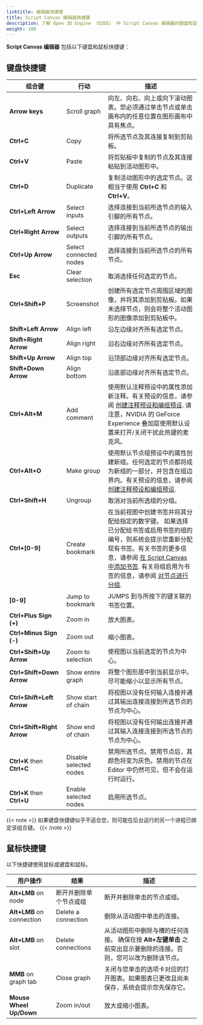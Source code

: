 ```yaml
---
linktitle: 编辑器快捷键
title: Script Canvas 编辑器快捷键
description: 了解 Open 3D Engine （O3DE） 中 Script Canvas 编辑器的键盘和鼠标快捷键。
weight: 100
---
```


**Script Canvas 编辑器** 包括以下键盘和鼠标快捷键：

## 键盘快捷键

|组合键 |行动 |描述 |
| --- | --- | --- |
| **Arrow keys** | Scroll graph | 向左、向右、向上或向下滚动图表。您必须通过单击节点或单击画布内的任意位置在图形画布中具有焦点。 |
| **Ctrl+C** | Copy | 将所选节点及其连接复制到剪贴板。 |
| **Ctrl+V** | Paste | 将剪贴板中复制的节点及其连接粘贴到活动图形中。 |
| **Ctrl+D** | Duplicate | 复制活动图形中的选定节点。这相当于使用 **Ctrl+C** 和 **Ctrl+V**。 |
| **Ctrl+Left Arrow** | Select inputs | 选择连接到当前所选节点的输入引脚的所有节点。 |
| **Ctrl+Right Arrow** | Select outputs | 选择连接到当前所选节点的输出引脚的所有节点。 |
| **Ctrl+Up Arrow** | Select connected nodes | 选择连接到当前所选节点的所有节点。 |
| **Esc** | Clear selection | 取消选择任何选定的节点。 |
| **Ctrl+Shift+P** | Screenshot | 创建所有选定节点周围区域的图像，并将其添加到剪贴板。如果未选择节点，则会将整个活动图形的图像添加到剪贴板中。 |
| **Shift+Left Arrow** | Align left | 沿左边缘对齐所有选定节点。 |
| **Shift+Right Arrow** | Align right | 沿右边缘对齐所有选定节点。 |
| **Shift+Up Arrow** | Align top | 沿顶部边缘对齐所有选定节点。|
| **Shift+Down Arrow** | Align bottom | 沿底部边缘对齐所有选定节点。 |
| **Ctrl+Alt+M** | Add comment |使用默认注释预设中的属性添加新注释。有关预设的信息，请参阅 [创建注释预设和编组预设](/docs/user-guide/scripting/script-canvas/editor-reference/nodes/organizing/creating-comment-and-group-presets). 请注意，NVIDIA 的 GeForce Experience 叠加层使用默认设置来打开/关闭干扰此热键的麦克风。 |
| **Ctrl+Alt+O** | Make group | 使用默认节点组预设中的属性创建新组。任何选定的节点都将成为新组的一部分，并包含在组边界内。有关预设的信息，请参阅 [创建注释预设和编组预设](/docs/user-guide/scripting/script-canvas/editor-reference/nodes/organizing/creating-comment-and-group-presets). |
| **Ctrl+Shift+H** | Ungroup | 取消对当前所选组的分组。 |
| **Ctrl+[0-9]** | Create bookmark | 在当前视图中创建书签并将其分配给指定的数字键。 如果选择已分配给书签或启用书签的组的编号，则系统会提示您重新分配现有书签。有关书签的更多信息，请参阅 [在 Script Canvas 中添加书签](/docs/user-guide/scripting/script-canvas/editor-reference/nodes/organizing/adding-bookmarks). 有关将组启用为书签的信息，请参阅 [对节点进行分组](/docs/user-guide/scripting/script-canvas/editor-reference/nodes/organizing/grouping-nodes). |
| **[0-9]** | Jump to bookmark | JUMPS 到与所按下的键关联的书签位置。 |
| **Ctrl+Plus Sign (+)** | Zoom in | 放大图表。 |
| **Ctrl+Minus Sign (-)** | Zoom out | 缩小图表。 |
| **Ctrl+Shift+Up Arrow** | Zoom to selection | 使视图以当前选定的节点为中心。 |
| **Ctrl+Shift+Down Arrow** | Show entire graph | 将整个图形居中到当前显示中。尽可能缩小以显示所有节点。 |
| **Ctrl+Shift+Left Arrow** | Show start of chain | 将视图以没有任何输入连接并通过其输出连接连接到所选节点的节点为中心。 |
| **Ctrl+Shift+Right Arrow** | Show end of chain | 将视图以没有任何输出连接并通过其输入连接连接到所选节点的节点为中心。 |
| **Ctrl+K** then **Ctrl+C** | Disable selected nodes | 禁用所选节点。禁用节点后，其颜色将变为灰色。禁用的节点在 Editor 中仍然可见，但不会在运行时运行。 |
| **Ctrl+K** then **Ctrl+U** | Enable selected nodes | 启用所选节点。 |

{{< note >}}
如果键盘快捷键似乎不适合您，则可能在后台运行的另一个进程已绑定该组合键。
{{< /note >}}

## 鼠标快捷键

以下快捷键使用鼠标或键盘和鼠标。

|用户操作 |结果 |描述 |
| --- | --- | --- |
| **Alt+LMB** on node | 断开并删除单个节点或组 |断开并删除单击的节点或组。 |
| **Alt+LMB** on connection | Delete a connection | 删除从活动图中单击的连接。 |
| **Alt+LMB** on slot | Delete connections | 从活动图形中删除与槽的任何连接。 确保在按 **Alt+左键单击** 之前突出显示要删除的连接。否则，您可以改为删除该节点。   |
| **MMB** on graph tab | Close graph |关闭与您单击的选项卡对应的打开图表。如果图表已更改且尚未保存，系统会提示您先保存它。 |
| **Mouse Wheel Up/Down** | Zoom in/out | 放大或缩小图表。 |
